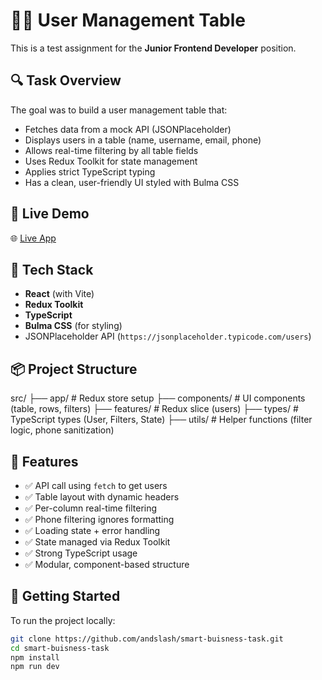 # 🧑‍💻 User Management Table

This is a test assignment for the **Junior Frontend Developer** position.

## 🔍 Task Overview

The goal was to build a user management table that:

- Fetches data from a mock API (JSONPlaceholder)
- Displays users in a table (name, username, email, phone)
- Allows real-time filtering by all table fields
- Uses Redux Toolkit for state management
- Applies strict TypeScript typing
- Has a clean, user-friendly UI styled with Bulma CSS

## 🚀 Live Demo

🌐 [Live App](https://andslash.github.io/smart-buisness-task/)

## 🧰 Tech Stack

- **React** (with Vite)
- **Redux Toolkit**
- **TypeScript**
- **Bulma CSS** (for styling)
- JSONPlaceholder API (`https://jsonplaceholder.typicode.com/users`)

## 📦 Project Structure

src/
├── app/ # Redux store setup
├── components/ # UI components (table, rows, filters)
├── features/ # Redux slice (users)
├── types/ # TypeScript types (User, Filters, State)
├── utils/ # Helper functions (filter logic, phone sanitization)

## 🧪 Features

- ✅ API call using `fetch` to get users
- ✅ Table layout with dynamic headers
- ✅ Per-column real-time filtering
- ✅ Phone filtering ignores formatting
- ✅ Loading state + error handling
- ✅ State managed via Redux Toolkit
- ✅ Strong TypeScript usage
- ✅ Modular, component-based structure

## 📂 Getting Started

To run the project locally:

```bash
git clone https://github.com/andslash/smart-buisness-task.git
cd smart-buisness-task
npm install
npm run dev

```

